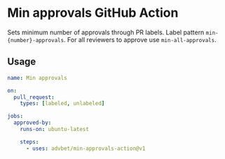 # Min approvals GitHub Action

Sets minimum number of approvals through PR labels. Label pattern `min-{number}-approvals`. For all reviewers to
approve use `min-all-approvals`.

## Usage

```yml
name: Min approvals

on:
  pull_request:
    types: [labeled, unlabeled]

jobs:
  approved-by:
    runs-on: ubuntu-latest

    steps:
      - uses: advbet/min-approvals-action@v1
```
